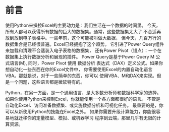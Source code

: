 # 前言

使用Python来操控Excel的主要动力是：我们生活在一个数据的时间里。
今天，所有人都可以获得所有数据的巨大的数据集。通常，这些数据集太大了
不合适再放到放到电子表格中。一些年前，这个可能被叫做大数据，
但今天，几百万行的数据集合是已经很普遍。Excel已经拥抱了这个趋势。
它引进了Power Query组件来加载和清理不合适装入电子表格的数据集，
还有Power Pivot（锚点）：一个在数据集上执行数据分析和展现的插件。
Power Query是基于Power Query M 公式语言(M), 同时，Power Pivot 使用 数据分析
表达式（DAX）定义公式。如果你想自动化一些东西在你的Excel文件中，
你需要使用Excel的内置自动化语言VBA。那就是说，对于一些简单的东西，你可以
使用VBA、M和DAX来实现。但是一个问题，这些语言都是微软特有的。

Python，在另一方面，是一个通用语言，是大多数分析师和数据科学家的选择。
如果你使用Python来控制Excel，你就能使用一个各方面都很好的语言。
不管是自动化Excel、访问准备数据集、或实施数据分析和可视化任务。
最重要的是，你可以从新使用Python的技能在Excel之外。
如果你需要升级计算能力，你能很容易地就迁移你的定量模型、模拟、或机器学习
程序到云端，那里几乎有无限的计算资源。




